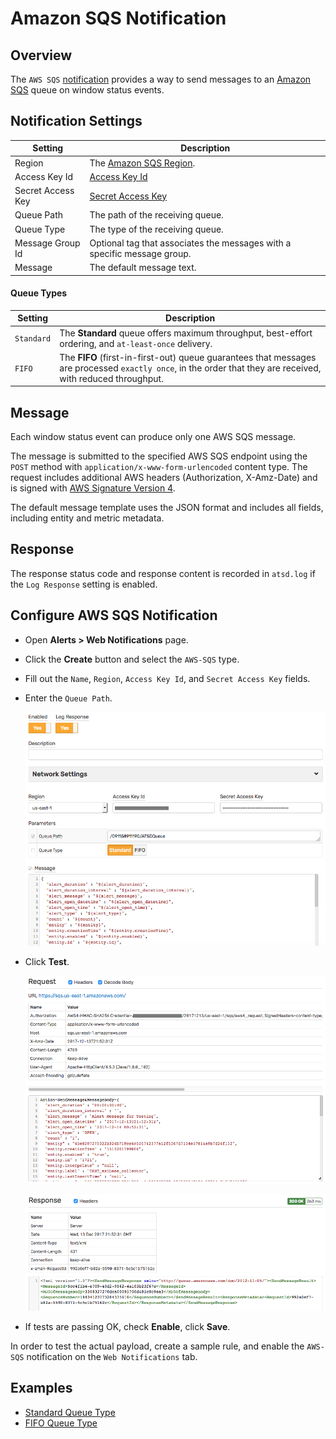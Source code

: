 # Amazon SQS Notification

## Overview

The `AWS SQS` [notification](../web-notifications.md) provides a way to send messages to an [Amazon SQS](http://docs.aws.amazon.com/AWSSimpleQueueService/latest/APIReference/API_SendMessage.html) queue on window status events.

## Notification Settings

|**Setting**|**Description**|
|---|---|
|Region|The [Amazon SQS Region](http://docs.aws.amazon.com/general/latest/gr/rande.html#sqs_region).|
|Access Key Id|[Access Key Id](http://docs.aws.amazon.com/general/latest/gr/aws-sec-cred-types.html#access-keys-and-secret-access-keys)|
|Secret Access Key|[Secret Access Key](http://docs.aws.amazon.com/general/latest/gr/aws-sec-cred-types.html#access-keys-and-secret-access-keys)|
|Queue Path|The path of the receiving queue.|
|Queue Type|The type of the receiving queue.|
|Message Group Id|Optional tag that associates the messages with a specific message group.|
|Message|The default message text.|

#### Queue Types

|**Setting**|**Description**|
|---|---|
|`Standard`|The **Standard** queue offers maximum throughput, best-effort ordering, and `at-least-once` delivery.|
|`FIFO`|The **FIFO** (first-in-first-out) queue guarantees that messages are processed `exactly once`, in the order that they are received, with reduced throughput.|

## Message

Each window status event can produce only one AWS SQS message.

The message is submitted to the specified AWS SQS endpoint using the `POST` method with `application/x-www-form-urlencoded` content type. The request includes additional AWS headers (Authorization, X-Amz-Date) and is signed with [AWS Signature Version 4](http://docs.aws.amazon.com/general/latest/gr/signature-version-4.html).

The default message template uses the JSON format and includes all fields, including entity and metric metadata.

## Response

The response status code and response content is recorded in `atsd.log` if the `Log Response` setting is enabled.

## Configure AWS SQS Notification

* Open **Alerts > Web Notifications** page.
* Click the **Create** button and select the `AWS-SQS` type.
* Fill out the `Name`, `Region`, `Access Key Id`, and `Secret Access Key` fields.
* Enter the `Queue Path`.

  ![](images/aws_sqs_config.png)

* Click **Test**.

   ![](images/aws_sqs_test_request.png)

   ![](images/aws_sqs_test_response.png)

* If tests are passing OK, check **Enable**, click **Save**.

In order to test the actual payload, create a sample rule, and enable the `AWS-SQS` notification on the `Web Notifications` tab.

## Examples

* [Standard Queue Type](aws-sqs-standard.md)
* [FIFO Queue Type](aws-sqs-fifo.md)
